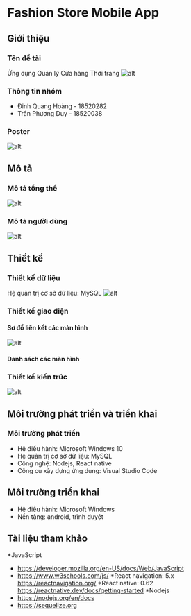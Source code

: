 # Fashion Store Mobile App
## Giới thiệu
  ### Tên đề tài
   Ứng dụng Quản lý Cửa hàng Thời trang
  ![alt](https://lh3.googleusercontent.com/DxXWpPmv-gMt2oeqTInicTpuJmhdGxoPobatwh34EEMJRJqnoC6Ej_i8JWug9EDTY2FXBTL6L7MmAQXvtBUq7r3CLw7iz-h3aFffQIjCssu92xhz7ZaVo1KcgUuOFoJjyUk54TI8E5rP3uh2benowEjJ8H3rf52kolKvDPDKolliEjdA8d_Edb6M814P7tSJ_wpsvQyjkxOatr6_sb_k74G53sSrAp4MVC2tVsRc87BzvV-YGurQb-viVZIjAiBEgN58MmM_we8_OHCRVdK8V8P5ldnlVWA7A5Nn28f6vMHLMWSiGUkIf2ChaAofa9WowVmicYs3N-Tr3wZWuepUfQiTGr3goX-NAermOX7at1WM-Njb17TrqNyLwNupOO0Cml4gWuueqlc5oEHXDFWtvymtrWn729k9dqDXpFTgdLinq2xp_hqEIX7WH14h58Cka8CeTs9H1LwmpMvY16wvzLPemHwkTZCcm0nK47pwXMajReMGwnLQlemFGQCxyqkcOZicYsZ2Xlhyow9dxd2DeECksrWJtJKxyuPY1Od8lgkzOIjouM-MJpL7iJ0RCAUP4qEEnaL8zrw3luE7F7MnxK3u8UXISeo34146UXWLNKSdXIs9P7NtJQTsl9vTJw7vOsfrj8OuZ37wRImN8rye1x-XDQErZ8RQJfkyGDZxuIXIihKBbHHd1M0cHjsiGw=w1870-h394-no?authuser=0)
  ### Thông tin nhóm
  * Đinh Quang Hoàng  - 18520282
  * Trần Phương Duy   - 18520038
  ### Poster
  ![alt](https://lh3.googleusercontent.com/lbmp5Ls5fnBg_wjMsJk0E-JSziWnvf4Jnue-TQ4CmmizZ1qxnxft0F3blGo1AHa17u0mW5EyaTrj6rsXvsAc-59wyR3RQSVW8GCFYge1rAhJ3YNlugPVScM9fO80ARD0JYFlvwLPcqtUNiDhRDuipAYYngdeHCZ6vrOc4N31oFHmGHPLsDrJFPVpdIDI0Oj0KqREiuat2JsUI7wYh4chAhjUHoIpToIYc6IPwUIAXkhRwGHuPs8iykpB4Zsx5uOkSNrAnkObKyoUKS3mPPP11byf4g6s9s3KhuEqeyUmlsLelv-6ROTCwf1_aKMVEWeOo4ZzyEPF68W6IJoBsBnQoYmYuzfPqod-YdKVmzonifun32wxHWfPzXuOt8pIjB4Xk_NK_lIzJKCX1VBoI40M7eE_yGQFZmJbabaCv-tncJtZZ1Jlkhkgkkb0DxlkBcwYWSU2Ty4lRAUbjlKQ3jfTKzYTjwfeHemIG_Yl_K_acecjo_JmEfKckp6T6hOfqTci_2Pi7QqX2GqNbfKnGWhsoAoNSpH7Fr8mKAXtmXF7RZk5BgjNvp26jHezfx5qM7iXw0T0_OA1EniarPXXa6PC6xkknT4stQHhFeppz-0Y7zhQe_O90VQtI27bH2fGFGVLftPlug-RgwYRTbLwcZNDsp6sFmtb7Qgnf0QyEPh6cbVuyAz73PbTWY7-WL4peg=w640-h904-no?authuser=0)
## Mô tả
  ### Mô tả tổng thể 
  ![alt](https://lh3.googleusercontent.com/67Cjjwyk85gVi6dNcsS7sC1MoDJD6NyQSSg_Y3gg5ZcoALgEZLyx-me5r_c2zVI3-Z5FxdSVgLB9mGk9c4Bm1l4wh2wjDdd7kuAerEgzGLqokrBBpJ0f7Tfj4Opi-XMAm6FlVUAYOLFC9i0ibZ6IGNI0lbsmYNa3kprbs59EoroAR9OVkR9iHKiGNQ84MPY4axZ0_qannKlNj4jJcE1PKxoWqbMPj41QdPWP7sjWWMoViJSM4rCrLcGoQzhODxKpJhvdC71jGFrwJ3Kis6-9t9KPpJmf5btBGrCNBLXdgvfGFQNn09xo_VesBPXfQKdxjFAP8u7wKhpdV6KnlOMAZRCvIggOM0c8trYj-1fIgqfolpx3j-97cYgBh5PJCKN5hkI6Ey46ybFOPfOzqLXvFgBsb-hDB0ysOdNLhqzENXylmB91fLqrATXA13osdBwWCdSeYXJemxpa3lpYyvX2ElJooWJbHpx1rW3tHgs8lFGNAIBaiRBFqeGFEF1VRVctY_6t5URx55L5BcZxF_2sLyv0NoAlssAOEk7i5kfkP1RYcjwKxIsBEuze7dQuvZdTBtrNKTzS8FIVhDQo1rwiuOcSV1L0idx8YYJ9Mwx2DheiRrT6JJ9KHzAPzCp2ikGGCwpUxV-52Y5PjmoPByDpjP42PPTqvWENeELKi-_ts81gqpQR7idlpjvby5lw0w=w884-h868-no?authuser=0)
  ### Mô tả người dùng
  ![alt](https://lh3.googleusercontent.com/djnXtmTofJydXZBV5Q2U17ff1ugImH27dLZS9871MkdlOcz_uBLvHfva8Zc8QNpVtThe30ne-UDZNid_8tfyqpSbI7O-ReYLSfQ_t2XnEfDBNFkgaqI8BFF9_DvbZ50-reAjMNKS_Vu0eARCsM9dwMBIL80maJxrXLx57bkpLgBVUg1dFUHPpg6dVoa1G387sT8I0ItQSF4K1gZ5UxisVftqZ-6GtUA1-bw486CXyktimzIOGkOEYzRQGLzP3QnkukCFG14AAPbN-zHKdvalF66jyJLFU9rxVOaNrV9HJGjHV-Yq4E7LcGfo_oenLE1LXEOypuilQwKjJPLPaLociNGUHaX5_KIkl_3sH0WSraOjK0lxlD3GJY39NUrpHCFQHFzjp38-xTVSIO2QNjmjex3BMx-zrcoCpe_tcIG_vKv6Nh0StwaHHHXSMMM4OHq1OqjWrKnPJmoYBvb0EmKSAY_JTH84NzipjDUHRT5yV243Gb0znRNnPa2JxX756PLklBqij0VvtBSUgyh9_sCriTlReWt-mU99teFVKHbfYd6KdPCK4ufa3dX2M_bGDQoviFent2K_wVB9FVFtsfQMtTXmmI6k83UoigGkKUyouQuL-V4CzpgMMCqU00fBDdM4qrOtcK8ddgTNzWEYNXofWl7C5joSYAjJyKwRxjke426SizuxyJgehzNR4AZndA=w840-h498-no?authuser=0)
## Thiết kế
  ### Thiết kế dữ liệu
   Hệ quản trị cơ sở dữ liệu: MySQL
   ![alt](https://lh3.googleusercontent.com/aVzepNypvzz--QozMFkACTZO6ATJ2EfZzxKuAIZfrUKJlAyq37YYZS0fUtSMX_PajcBpHaUH3IQchsa15m-GPEJdT5SN2BK1iVkXvDxFgm7jUdxVkqLXJ8aQTo8eh0-gE5cF6qQFv79cmUURbsX3ZfyHmU4EAGGxPHSliYAUoCMnl-TcPcjbh_0Fm-C6bq7NYtQ4-QogBQyqIAPbRc9DgwgV0bXkl33jhVEER7BJ24cMjJ-d9YIrbyEGAMDSydvISz0ahCOdbZM0AupJrgkcK_DPXA39_xZ73jHV_kIQ41mRMiKyxZE5oXZELkkBcUjvr_H-21fqyd5Dq_Mj77tIOZQ4FByfxNcUqZxVLAYSH3-GFq4EIscdyt_JejdeMBkRc03zLSpqC8-hak3bh6xOH11xNthQOY6smuHnzzU2Bdp50AdNO1EwfUNkpWRpA5nHqMe3cit5cypdZ8mFADRj7mex7GTsEdR-pcB05sVDTzib-Oaw3jtQhbtDXBvBJcMUiEhbkq_pSMY2q2ljZuctZVyGIW5rPwJpna_-7CvxBRlVgL077YtMo3dSxIwYmE6xMLiopjpC6GfQesw8vmsUExXAzCOtAVYr5ksCAQzCFNH_7rPyMNKGNJ_F39kBj6rRmQnCim2QaOOnM4VtFHg4X0r7GRlY2g1aX_oS_wOXyVCEQcvvwuhd3NZDELM15w=w730-h474-no?authuser=0)
  ### Thiết kế giao diện
   #### Sơ đồ liên kết các màn hình
  ![alt](https://lh3.googleusercontent.com/lFlfxenPrr4FgUCBXcWA86eGJOZAWXWuu_7SPsUVQN3zXYNiIqBeifRiwqF7CxAZIUWE1k9LOaqEAWdO-YfwA7trNGkcet1Q2ktybFbE-fM61xv2ZhubgObnIJ-fy_oYoBa-NDsVQV6lsddjFfB6rNOp1HU-URNmNwpE8N5fXaYLdD2obC5ElRoQaIgvaQsYAQWg0WM-ta6ac4tdD2BLiXqvWp3axt0h_HlbcHVIJNTIX1gMlVvNjl3WGevIs8rk-0AoSrDdpM01tqcHEoxxRZl5QqWIrncCxnDD2KvRNkBeYi3j7e-bUpnSC3YcchjzrYwwvXDAnpa114sYmhezyTRT90OqMPP3OnC-YJtVyBGI390trEVzESZambyr40FsXVesaIvp7pB0ZNGIgR-le0Woj5659SKYqie60n9xcOU2qbLlvPsK5e72oF-Q-HTZNC0FQn1d5E1dOD1d5XBXxmBFdmqR_lEtxwUxwg06B5mTWa5ujapqG4O6upLyMGpgvOIQVuzzeqA10fOqB06aQ56h4F6xMOiXBB3k-e-TWYaLrvxceJ7zyBK6OWFIMhJMoAz6UMhKWuMOJLfu6alZZnanfccdSc6jxEDLYexzSYvdGh1DUySv1jRGhCjVQcgRb-Zv6cHl_yXFvVYhaP_UICXeBR6ADlt2SXjwsoo_C6VcLLNA6N5VQxu-F3a5ng=w1145-h837-no?authuser=0)
   #### Danh sách các màn hình
  ### Thiết kế kiến trúc
  ![alt](https://lh3.googleusercontent.com/HTVEXrR5eu0YW47P3K-_h6q3Q80tp74nN2EivA356r5egVVLwz-TxhRlJN1uIbzPdaI8yw8-gdsidp3vurGlI045zLpU273ZCUKhJWSDbV_9dRjqxJGM3XCo1-bWe09kKF0iHCSugbTx7UOAbxbHfrdum9eqmrGxUY4-qmiNaBNawUUk9zf73FdKq7Hy0yzkdc9HKataagOCEHQpVB9EGrPNxBhfuPDZBl-hiSFehlyXPQaL9h-Mly2iufloN4TUyikSD9uB0_Jg5yHsk4dXhulwnUg6sIpbDbv6XTUFYqneH0O1pVWx09Yy0GAJ7YIaapzBQvwqbVzbG1iqpkzQbeOvL-by9Arj_2PNQjBdJ3tsraH9mbSsUdXbPgFhgilq2DoIzdr5gqEUgvvHz5UIMT_Dsa6LqJ98ugSvB8gwxg3L1k-HK30jqLE4yliWQPBGTbhYcx95BjHQSgKRVwLYeyehNRZI8wgMaKXm4Vvw6Tyqma7NeRjaZQjbKkkD9xfm3zLFIUg-HKaj1vYB9j1o3qhsKlHCwrcrNLc7nDwzNp9NReEoDJUjvMdeOpXUu7I3rNgrYXiLbbXMPRjJPK7wnYUh59jzZbjlXZIgfy-GcdW5_aAJJNS5WUx102s4hw59YT-GjodAh_1or3K_JwzfoxMp8MzFd1uBM3vnW0c1KbaUIZSTi_EnMznMK-bewA=w759-h327-no?authuser=0)
## Môi trường phát triển và triển khai
  ### Môi trường phát triển
   * Hệ điều hành: Microsoft Windows 10
   * Hệ quản trị cơ sở dữ liệu: MySQL
   * Công nghệ: Nodejs, React native
   * Công cụ xây dựng ứng dụng: Visual Studio Code
  ## Môi trường triển khai
   * Hệ điều hành: Microsoft Windows 
   * Nền tảng: android, trình duyệt
## Tài liệu tham khảo
  *JavaScript 
  * https://developer.mozilla.org/en-US/docs/Web/JavaScript 
  * https://www.w3schools.com/js/ 
  *React navigation: 5.x 
  https://reactnavigation.org/
  *React native: 0.62 
  https://reactnative.dev/docs/getting-started
  *Nodejs
  * https://nodejs.org/en/docs
  * https://sequelize.org
